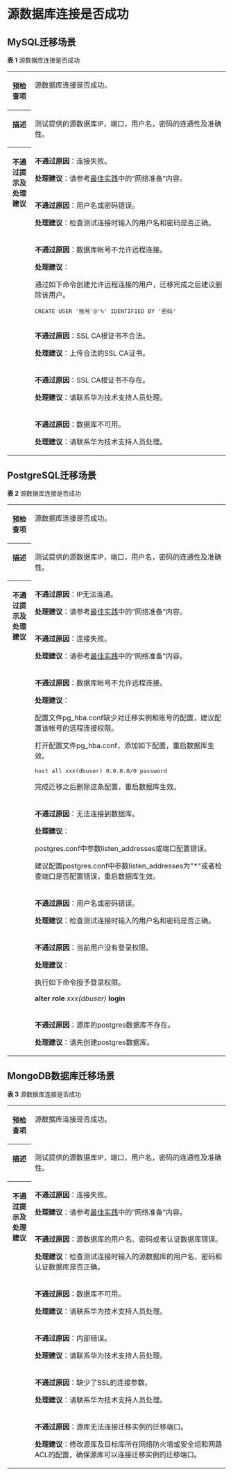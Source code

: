 # 源数据库连接是否成功<a name="drs_precheck"></a>

## MySQL迁移场景<a name="section1156679095"></a>

**表 1**  源数据库连接是否成功

<a name="table6980140185321"></a>
<table><tbody><tr id="row23273730185321"><th class="firstcol" valign="top" width="11%" id="mcps1.2.3.1.1"><p id="p21779339185323"><a name="p21779339185323"></a><a name="p21779339185323"></a><strong id="b61796326185323"><a name="b61796326185323"></a><a name="b61796326185323"></a>预检查项</strong></p>
</th>
<td class="cellrowborder" valign="top" width="89%" headers="mcps1.2.3.1.1 "><p id="p39446490185323"><a name="p39446490185323"></a><a name="p39446490185323"></a><span class="keyword" id="keyword6674334112611"><a name="keyword6674334112611"></a><a name="keyword6674334112611"></a>源数据库连接</span>是否成功。</p>
</td>
</tr>
<tr id="row48431253185321"><th class="firstcol" valign="top" width="11%" id="mcps1.2.3.2.1"><p id="p33897715185323"><a name="p33897715185323"></a><a name="p33897715185323"></a><strong id="b36643984185323"><a name="b36643984185323"></a><a name="b36643984185323"></a>描述</strong></p>
</th>
<td class="cellrowborder" valign="top" width="89%" headers="mcps1.2.3.2.1 "><p id="p23078212192535"><a name="p23078212192535"></a><a name="p23078212192535"></a>测试提供的源数据库IP，端口，用户名，密码的连通性及准确性。</p>
</td>
</tr>
<tr id="row39952927185321"><th class="firstcol" rowspan="6" valign="top" width="11%" id="mcps1.2.3.3.1"><p id="p66631160185323"><a name="p66631160185323"></a><a name="p66631160185323"></a><strong id="b62809530185323"><a name="b62809530185323"></a><a name="b62809530185323"></a>不通过提示及处理建议</strong></p>
</th>
<td class="cellrowborder" valign="top" width="89%" headers="mcps1.2.3.3.1 "><p id="p104671641123619"><a name="p104671641123619"></a><a name="p104671641123619"></a><strong id="b2994125914512"><a name="b2994125914512"></a><a name="b2994125914512"></a>不通过原因</strong>：连接失败。</p>
<p id="p97022117323"><a name="p97022117323"></a><a name="p97022117323"></a><strong id="b1297669191316"><a name="b1297669191316"></a><a name="b1297669191316"></a>处理建议</strong>：请参考<a href="https://support.huaweicloud.com/bestpractice-drs/drs_overview.html" target="_blank" rel="noopener noreferrer">最佳实践</a>中的“网络准备”内容。</p>
</td>
</tr>
<tr id="row188280599366"><td class="cellrowborder" valign="top" headers="mcps1.2.3.3.1 "><p id="p010098183717"><a name="p010098183717"></a><a name="p010098183717"></a><strong id="b16634141655214"><a name="b16634141655214"></a><a name="b16634141655214"></a>不通过原因</strong>：用户名或密码错误。</p>
<p id="p143181665374"><a name="p143181665374"></a><a name="p143181665374"></a><strong id="b1188992316135"><a name="b1188992316135"></a><a name="b1188992316135"></a>处理建议</strong>：检查测试连接时输入的用户名和密码是否正确。</p>
</td>
</tr>
<tr id="row661591417375"><td class="cellrowborder" valign="top" headers="mcps1.2.3.3.1 "><p id="p17787222103718"><a name="p17787222103718"></a><a name="p17787222103718"></a><strong id="b16625192275211"><a name="b16625192275211"></a><a name="b16625192275211"></a>不通过原因</strong>：数据库帐号不允许远程连接。</p>
<p id="p163165537336"><a name="p163165537336"></a><a name="p163165537336"></a><strong id="b191241928101310"><a name="b191241928101310"></a><a name="b191241928101310"></a>处理建议</strong>：</p>
<p id="p83315283347"><a name="p83315283347"></a><a name="p83315283347"></a>通过如下命令创建允许远程连接的用户，迁移完成之后建议删除该用户。</p>
<pre class="codeblock" id="codeblock5791722205817"><a name="codeblock5791722205817"></a><a name="codeblock5791722205817"></a>CREATE USER '账号'@'%' IDENTIFIED BY '密码'</pre>
</td>
</tr>
<tr id="row13912193011375"><td class="cellrowborder" valign="top" headers="mcps1.2.3.3.1 "><p id="p1822518344374"><a name="p1822518344374"></a><a name="p1822518344374"></a><strong id="b16922192945217"><a name="b16922192945217"></a><a name="b16922192945217"></a>不通过原因</strong>：SSL CA根证书不合法。</p>
<p id="p3334143203714"><a name="p3334143203714"></a><a name="p3334143203714"></a><strong id="b1296723312139"><a name="b1296723312139"></a><a name="b1296723312139"></a>处理建议</strong>：上传合法的SSL CA证书。</p>
</td>
</tr>
<tr id="row111311138143718"><td class="cellrowborder" valign="top" headers="mcps1.2.3.3.1 "><p id="p13850164510379"><a name="p13850164510379"></a><a name="p13850164510379"></a><strong id="b1865723585213"><a name="b1865723585213"></a><a name="b1865723585213"></a>不通过原因</strong>：SSL CA根证书不存在。</p>
<p id="p9302843183710"><a name="p9302843183710"></a><a name="p9302843183710"></a><strong id="b1124818394134"><a name="b1124818394134"></a><a name="b1124818394134"></a>处理建议</strong>：请联系华为技术支持人员处理。</p>
</td>
</tr>
<tr id="row35418387185321"><td class="cellrowborder" valign="top" headers="mcps1.2.3.3.1 "><p id="p15412145620371"><a name="p15412145620371"></a><a name="p15412145620371"></a><strong id="b1531310419528"><a name="b1531310419528"></a><a name="b1531310419528"></a>不通过原因</strong>：数据库不可用。</p>
<p id="p1866214579378"><a name="p1866214579378"></a><a name="p1866214579378"></a><strong id="b18904194521310"><a name="b18904194521310"></a><a name="b18904194521310"></a>处理建议</strong>：请联系华为技术支持人员处理。</p>
</td>
</tr>
</tbody>
</table>

## PostgreSQL迁移场景<a name="section1419453411113"></a>

**表 2**  源数据库连接是否成功

<a name="table19898928171119"></a>
<table><tbody><tr id="row3898128111111"><th class="firstcol" valign="top" width="11%" id="mcps1.2.3.1.1"><p id="p5898828151110"><a name="p5898828151110"></a><a name="p5898828151110"></a><strong id="b1689862816118"><a name="b1689862816118"></a><a name="b1689862816118"></a>预检查项</strong></p>
</th>
<td class="cellrowborder" valign="top" width="89%" headers="mcps1.2.3.1.1 "><p id="p16898182814117"><a name="p16898182814117"></a><a name="p16898182814117"></a>源数据库连接是否成功。</p>
</td>
</tr>
<tr id="row989862815112"><th class="firstcol" valign="top" width="11%" id="mcps1.2.3.2.1"><p id="p1489832811117"><a name="p1489832811117"></a><a name="p1489832811117"></a><strong id="b98981228141110"><a name="b98981228141110"></a><a name="b98981228141110"></a>描述</strong></p>
</th>
<td class="cellrowborder" valign="top" width="89%" headers="mcps1.2.3.2.1 "><p id="p289813286112"><a name="p289813286112"></a><a name="p289813286112"></a>测试提供的源数据库IP，端口，用户名，密码的连通性及准确性。</p>
</td>
</tr>
<tr id="row7898162811117"><th class="firstcol" rowspan="7" valign="top" width="11%" id="mcps1.2.3.3.1"><p id="p28981528111114"><a name="p28981528111114"></a><a name="p28981528111114"></a><strong id="b10898112815112"><a name="b10898112815112"></a><a name="b10898112815112"></a>不通过提示及处理建议</strong></p>
</th>
<td class="cellrowborder" valign="top" width="89%" headers="mcps1.2.3.3.1 "><p id="p105570585195"><a name="p105570585195"></a><a name="p105570585195"></a><strong id="b12904441121417"><a name="b12904441121417"></a><a name="b12904441121417"></a>不通过原因</strong>：IP无法连通。</p>
<p id="p942154814100"><a name="p942154814100"></a><a name="p942154814100"></a><strong id="b1055952641515"><a name="b1055952641515"></a><a name="b1055952641515"></a>处理建议</strong>：请参考<a href="https://support.huaweicloud.com/bestpractice-drs/drs_overview.html" target="_blank" rel="noopener noreferrer">最佳实践</a>中的“网络准备”内容。</p>
</td>
</tr>
<tr id="row591212841113"><td class="cellrowborder" valign="top" headers="mcps1.2.3.3.1 "><p id="p1457114711911"><a name="p1457114711911"></a><a name="p1457114711911"></a><strong id="b546584621417"><a name="b546584621417"></a><a name="b546584621417"></a>不通过原因</strong>：连接失败。</p>
<p id="p8265852101013"><a name="p8265852101013"></a><a name="p8265852101013"></a><strong id="b109181937121512"><a name="b109181937121512"></a><a name="b109181937121512"></a>处理建议</strong>：请参考<a href="https://support.huaweicloud.com/bestpractice-drs/drs_overview.html" target="_blank" rel="noopener noreferrer">最佳实践</a>中的“网络准备”内容。</p>
</td>
</tr>
<tr id="row1172815115197"><td class="cellrowborder" valign="top" headers="mcps1.2.3.3.1 "><p id="p5322156202020"><a name="p5322156202020"></a><a name="p5322156202020"></a><strong id="b5888174819145"><a name="b5888174819145"></a><a name="b5888174819145"></a>不通过原因</strong>：数据库帐号不允许远程连接。</p>
<p id="p188702535216"><a name="p188702535216"></a><a name="p188702535216"></a><strong id="b459010435157"><a name="b459010435157"></a><a name="b459010435157"></a>处理建议</strong>：</p>
<p id="p7224108121614"><a name="p7224108121614"></a><a name="p7224108121614"></a>配置文件pg_hba.conf缺少对迁移实例和账号的配置，建议配置该帐号的远程连接权限。</p>
<p id="p129713137517"><a name="p129713137517"></a><a name="p129713137517"></a>打开配置文件pg_hba.conf，添加如下配置，重启数据库生效。</p>
<pre class="codeblock" id="codeblock114339257711"><a name="codeblock114339257711"></a><a name="codeblock114339257711"></a>host all xxx(dbuser) 0.0.0.0/0 password</pre>
<p id="p10432184162018"><a name="p10432184162018"></a><a name="p10432184162018"></a>完成迁移之后删除这条配置，重启数据库生效。</p>
</td>
</tr>
<tr id="row94326220200"><td class="cellrowborder" valign="top" headers="mcps1.2.3.3.1 "><p id="p199161326162019"><a name="p199161326162019"></a><a name="p199161326162019"></a><strong id="b818595131412"><a name="b818595131412"></a><a name="b818595131412"></a>不通过原因</strong>：无法连接到数据库。</p>
<p id="p1495919297166"><a name="p1495919297166"></a><a name="p1495919297166"></a><strong id="b1032414550156"><a name="b1032414550156"></a><a name="b1032414550156"></a>处理建议</strong>：</p>
<p id="p143317312221"><a name="p143317312221"></a><a name="p143317312221"></a>postgres.conf中参数listen_addresses或端口配置错误。</p>
<p id="p95416241205"><a name="p95416241205"></a><a name="p95416241205"></a>建议配置postgres.conf中参数listen_addresses为"*"或者检查端口是否配置错误，重启数据库生效。</p>
</td>
</tr>
<tr id="row1678213713205"><td class="cellrowborder" valign="top" headers="mcps1.2.3.3.1 "><p id="p16892204002011"><a name="p16892204002011"></a><a name="p16892204002011"></a><strong id="b52321053131415"><a name="b52321053131415"></a><a name="b52321053131415"></a>不通过原因</strong>：用户名或密码错误。</p>
<p id="p12360133962016"><a name="p12360133962016"></a><a name="p12360133962016"></a><strong id="b198888012160"><a name="b198888012160"></a><a name="b198888012160"></a>处理建议</strong>：检查测试连接时输入的用户名和密码是否正确。</p>
</td>
</tr>
<tr id="row13109115219201"><td class="cellrowborder" valign="top" headers="mcps1.2.3.3.1 "><p id="p96722555201"><a name="p96722555201"></a><a name="p96722555201"></a><strong id="b67321755101416"><a name="b67321755101416"></a><a name="b67321755101416"></a>不通过原因</strong>：当前用户没有登录权限。</p>
<p id="p949094442210"><a name="p949094442210"></a><a name="p949094442210"></a><strong id="b452717611169"><a name="b452717611169"></a><a name="b452717611169"></a>处理建议</strong>：</p>
<p id="p6516185320206"><a name="p6516185320206"></a><a name="p6516185320206"></a>执行如下命令授予登录权限。</p>
<p id="p447014691712"><a name="p447014691712"></a><a name="p447014691712"></a><strong id="b12327135951213"><a name="b12327135951213"></a><a name="b12327135951213"></a>alter role</strong> <em id="i1267185121318"><a name="i1267185121318"></a><a name="i1267185121318"></a>xxx(dbuser)</em> <strong id="b169133820595"><a name="b169133820595"></a><a name="b169133820595"></a>login</strong></p>
</td>
</tr>
<tr id="row353112710213"><td class="cellrowborder" valign="top" headers="mcps1.2.3.3.1 "><p id="p864292162111"><a name="p864292162111"></a><a name="p864292162111"></a><strong id="b588805720149"><a name="b588805720149"></a><a name="b588805720149"></a>不通过原因</strong>：源库的postgres数据库不存在。</p>
<p id="p16720184341612"><a name="p16720184341612"></a><a name="p16720184341612"></a><strong id="b19298116121615"><a name="b19298116121615"></a><a name="b19298116121615"></a>处理建议</strong>：请先创建postgres数据库。</p>
</td>
</tr>
</tbody>
</table>

## MongoDB数据库迁移场景<a name="section7120182416126"></a>

**表 3**  源数据库连接是否成功

<a name="table1401319101210"></a>
<table><tbody><tr id="row24081921213"><th class="firstcol" valign="top" width="11%" id="mcps1.2.3.1.1"><p id="p144041913128"><a name="p144041913128"></a><a name="p144041913128"></a><strong id="b1457161919129"><a name="b1457161919129"></a><a name="b1457161919129"></a>预检查项</strong></p>
</th>
<td class="cellrowborder" valign="top" width="89%" headers="mcps1.2.3.1.1 "><p id="p1557191916127"><a name="p1557191916127"></a><a name="p1557191916127"></a>源数据库连接是否成功。</p>
</td>
</tr>
<tr id="row357131920129"><th class="firstcol" valign="top" width="11%" id="mcps1.2.3.2.1"><p id="p1657171918124"><a name="p1657171918124"></a><a name="p1657171918124"></a><strong id="b165781911120"><a name="b165781911120"></a><a name="b165781911120"></a>描述</strong></p>
</th>
<td class="cellrowborder" valign="top" width="89%" headers="mcps1.2.3.2.1 "><p id="p75791991211"><a name="p75791991211"></a><a name="p75791991211"></a>测试提供的源数据库IP，端口，用户名，密码的连通性及准确性。</p>
</td>
</tr>
<tr id="row5575198128"><th class="firstcol" rowspan="6" valign="top" width="11%" id="mcps1.2.3.3.1"><p id="p25791901212"><a name="p25791901212"></a><a name="p25791901212"></a><strong id="b1857151918129"><a name="b1857151918129"></a><a name="b1857151918129"></a>不通过提示及处理建议</strong></p>
</th>
<td class="cellrowborder" valign="top" width="89%" headers="mcps1.2.3.3.1 "><p id="p1711021552415"><a name="p1711021552415"></a><a name="p1711021552415"></a><strong id="b898682812243"><a name="b898682812243"></a><a name="b898682812243"></a>不通过原因</strong>：连接失败。</p>
<p id="p2071819519116"><a name="p2071819519116"></a><a name="p2071819519116"></a><strong id="b17991101941711"><a name="b17991101941711"></a><a name="b17991101941711"></a>处理建议</strong>：请参考<a href="https://support.huaweicloud.com/bestpractice-drs/drs_overview.html" target="_blank" rel="noopener noreferrer">最佳实践</a>中的“网络准备”内容。</p>
</td>
</tr>
<tr id="row123729102314"><td class="cellrowborder" valign="top" headers="mcps1.2.3.3.1 "><p id="p10371197234"><a name="p10371197234"></a><a name="p10371197234"></a><strong id="b644884912241"><a name="b644884912241"></a><a name="b644884912241"></a>不通过原因</strong>：源数据库的用户名、密码或者认证数据库错误。</p>
<p id="p1372921162511"><a name="p1372921162511"></a><a name="p1372921162511"></a><strong id="b1446042291716"><a name="b1446042291716"></a><a name="b1446042291716"></a>处理建议</strong>：检查测试连接时输入的源数据库的用户名、密码和认证数据库是否正确。</p>
</td>
</tr>
<tr id="row722631272315"><td class="cellrowborder" valign="top" headers="mcps1.2.3.3.1 "><p id="p722610128236"><a name="p722610128236"></a><a name="p722610128236"></a><strong id="b2012155122413"><a name="b2012155122413"></a><a name="b2012155122413"></a>不通过原因</strong>：数据库不可用。</p>
<p id="p2293144152511"><a name="p2293144152511"></a><a name="p2293144152511"></a><strong id="b271152461720"><a name="b271152461720"></a><a name="b271152461720"></a>处理建议</strong>：请联系华为技术支持人员处理。</p>
</td>
</tr>
<tr id="row1286561432319"><td class="cellrowborder" valign="top" headers="mcps1.2.3.3.1 "><p id="p786510143235"><a name="p786510143235"></a><a name="p786510143235"></a><strong id="b1774695216245"><a name="b1774695216245"></a><a name="b1774695216245"></a>不通过原因</strong>：内部错误。</p>
<p id="p1651113632518"><a name="p1651113632518"></a><a name="p1651113632518"></a><strong id="b18475132791710"><a name="b18475132791710"></a><a name="b18475132791710"></a>处理建议</strong>：请联系华为技术支持人员处理。</p>
</td>
</tr>
<tr id="row553191812230"><td class="cellrowborder" valign="top" headers="mcps1.2.3.3.1 "><p id="p175319184236"><a name="p175319184236"></a><a name="p175319184236"></a><strong id="b1126215416244"><a name="b1126215416244"></a><a name="b1126215416244"></a>不通过原因</strong>：缺少了SSL的连接参数。</p>
<p id="p85584911255"><a name="p85584911255"></a><a name="p85584911255"></a><strong id="b13132113117170"><a name="b13132113117170"></a><a name="b13132113117170"></a>处理建议</strong>：请联系华为技术支持人员处理。</p>
</td>
</tr>
<tr id="row145564212316"><td class="cellrowborder" valign="top" headers="mcps1.2.3.3.1 "><p id="p17455194242311"><a name="p17455194242311"></a><a name="p17455194242311"></a><strong id="b5230155662417"><a name="b5230155662417"></a><a name="b5230155662417"></a>不通过原因</strong>：源库无法连接迁移实例的迁移端口。</p>
<p id="p962015118253"><a name="p962015118253"></a><a name="p962015118253"></a><strong id="b5336193412175"><a name="b5336193412175"></a><a name="b5336193412175"></a>处理建议</strong>：修改源库及目标库所在网络防火墙或安全组和网路ACL的配置，确保源库可以连接迁移实例的迁移端口。</p>
</td>
</tr>
</tbody>
</table>

